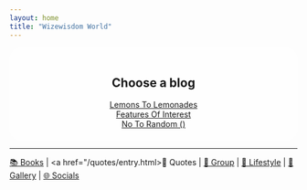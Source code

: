 ```yaml
---
layout: home
title: "Wizewisdom World"
---
```


  <div style="text-align: center; background: rgba(255, 255, 255, 0.8); padding: 20px; border-radius: 20px;">

  <h2>Choose a blog</h2>  

  <div class="links" style="margin-top: 15px;">
    <a href="https://lemons2lemonades.blogspot.com/">Lemons To Lemonades</a><br>
    <a href="https://featuresofinterestcom.wordpress.com/">Features Of Interest</a><br>
    <a href="https://notorandom.wordpress.com/">No To Random ()</a><br>
  </div>

  </div>

---

<a href="/books/features.html">📚 Books</a> | 
<a href="/quotes/entry.html>💭 Quotes</a> | 
<a href="https://www.facebook.com/groups/lemons2lemonades">👥 Group</a> | 
<a href="#lifestyle">🌿 Lifestyle</a> | 
<a href="#gallery">🎨 Gallery</a> | 
<a href="#socials">🌐 Socials</a>  






